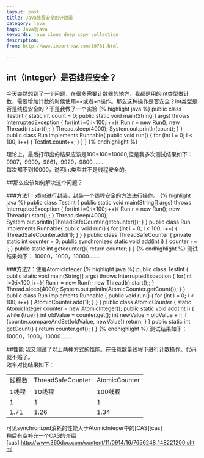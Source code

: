 ```yaml
---
layout: post
title: Java线程安全的计数器
category: java
tags: Java@java
keywords: java clone deep copy collection
description: 
from: http://www.importnew.com/10761.html

---
```

## int（Integer）是否线程安全？
今天突然想到了一个问题，在很多需要计数器的地方，我都是用的int类型做计数，需要增加计数的时候使用++或者+n操作。那么这种操作是否安全？int类型是否是线程安全的？于是我做了一个实验
{% highlight java %}
public class TestInt {
	static int count = 0;
	public static void main(String[] args) throws InterruptedException {
		for(int i=0;i<100;i++){
			Run r = new Run();
			new Thread(r).start();;
		}
		Thread.sleep(4000);
		System.out.println(count);
	}
}
public class Run implements Runnable{
	public void run() {
		for (int i = 0; i < 100; i++) {
			TestInt.count++;
		}
	}
}
{% endhighlight %}

理论上，最后打印出的结果应该是100*100=10000,但是我多次测试结果如下：  
9907，9999，9861，9929，9800........  
每次都不到10000，说明int类型并不是线程安全的。

##那么应该如何解决这个问题？

###方法1：对int进行封装，封装一个线程安全的方法进行操作。
{% highlight java %}
public class TestInt {
	public static void main(String[] args) throws InterruptedException {
		for(int i=0;i<100;i++){
			Run r = new Run();
			new Thread(r).start();;
		}
		Thread.sleep(4000);
		System.out.println(ThreadSafeCounter.getcounter());
	}
}
public class Run implements Runnable{
	public void run() {
		for (int i = 0; i < 100; i++) {
			ThreadSafeCounter.add(1);
		}
	}
}
public class ThreadSafeCounter {
	private static int counter = 0;
	public synchronized static void add(int i) {
		counter += i;
	}
	public static int getcounter(){
		return counter;
	}
}
{% endhighlight %}
测试结果如下：
10000，1000，10000.......

###方法2：使用AtomicInteger
{% highlight java %}
public class TestInt {
	public static void main(String[] args) throws InterruptedException {
		for(int i=0;i<100;i++){
			Run r = new Run();
			new Thread(r).start();;
		}
		Thread.sleep(4000);
		System.out.println(AtomicCounter.getCount());
	}
}
public class Run implements Runnable {
	public void run() {
		for (int i = 0; i < 100; i++) {
			AtomicCounter.add(1);
		}
	}
}
public class AtomicCounter {
	static AtomicInteger counter = new AtomicInteger();
	public static void add(int i) {
		while (true) {
			int oldValue = counter.get();
			int newValue = oldValue + i;
			if (counter.compareAndSet(oldValue, newValue))
				return;
		}
	}
	public static int getCount() {
		return counter.get();
	}
}
{% endhighlight %}
测试结果如下：
10000，1000，10000.......

##性能
我又测试了以上两种方式的性能。在任意数量线程下进行计数操作。代码就不贴了。  
效率对比结果如下：  
<table class="table table-bordered table-condensed">
  <tr>
    <td>线程数</td>
    <td>ThreadSafeCounter</td>
    <td>AtomicCounter</td>
  </tr>
  <tr>
    <td>1线程</td>
    <td>10线程</td>
    <td>100线程</td>
  </tr>
  <tr>
    <td>1</td>
    <td>1</td>
    <td>1</td>
  </tr>
  <tr>
    <td>1.71</td>
    <td>1.26</td>
    <td>1.34</td>
  </tr>
</table>

可见synchronized消耗的性能大于AtomicInteger中的[CAS][cas]  
稍后有空补充一个CAS的介绍
[cas]:http://www.360doc.com/content/11/0914/16/7656248_148221200.shtml